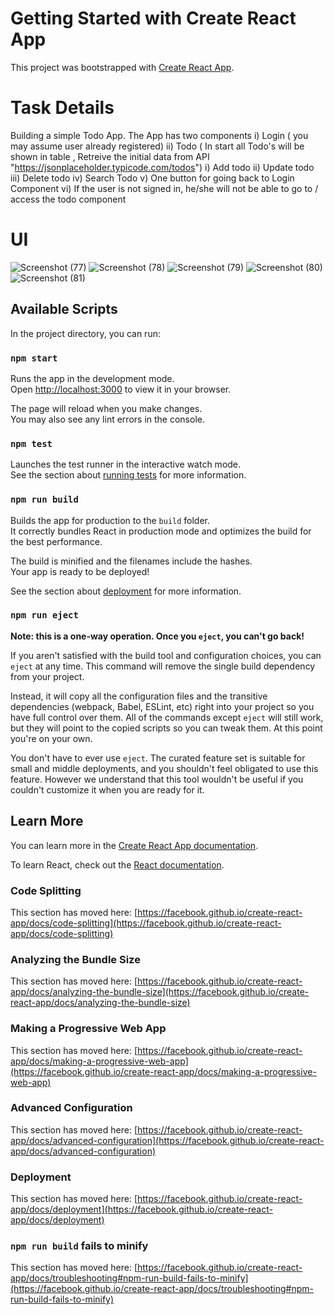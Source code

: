 # Getting Started with Create React App

This project was bootstrapped with [Create React App](https://github.com/facebook/create-react-app).

# Task Details

Building a simple Todo App.
The App has two components 
i) Login ( you may assume user already registered)
ii) Todo ( In start all Todo's will be shown in table , Retreive the
      initial data from API "https://jsonplaceholder.typicode.com/todos")
   i) Add todo
   ii) Update todo
   iii) Delete todo
    iv) Search Todo
    v) One button for going back to Login Component
    vi) If the user is not signed in, he/she will not be able to
       go to / access the todo component
       
# UI

![Screenshot (77)](https://user-images.githubusercontent.com/107143531/183218621-c9609078-4c6f-444f-b860-8d8c5d193a9e.png)
![Screenshot (78)](https://user-images.githubusercontent.com/107143531/183218625-22cb0501-2a61-49de-9367-fdfd2033d0de.png)
![Screenshot (79)](https://user-images.githubusercontent.com/107143531/183218628-34893b44-501b-4d22-8ef9-c5cbd294d51b.png)
![Screenshot (80)](https://user-images.githubusercontent.com/107143531/183218631-983361f7-9ef3-4a87-8f4e-0c4f9cf85ad4.png)
![Screenshot (81)](https://user-images.githubusercontent.com/107143531/183218634-355ac788-cda5-4bf1-bee8-7824b6a5ebd3.png)



## Available Scripts

In the project directory, you can run:

### `npm start`

Runs the app in the development mode.\
Open [http://localhost:3000](http://localhost:3000) to view it in your browser.

The page will reload when you make changes.\
You may also see any lint errors in the console.

### `npm test`

Launches the test runner in the interactive watch mode.\
See the section about [running tests](https://facebook.github.io/create-react-app/docs/running-tests) for more information.

### `npm run build`

Builds the app for production to the `build` folder.\
It correctly bundles React in production mode and optimizes the build for the best performance.

The build is minified and the filenames include the hashes.\
Your app is ready to be deployed!

See the section about [deployment](https://facebook.github.io/create-react-app/docs/deployment) for more information.

### `npm run eject`

**Note: this is a one-way operation. Once you `eject`, you can't go back!**

If you aren't satisfied with the build tool and configuration choices, you can `eject` at any time. This command will remove the single build dependency from your project.

Instead, it will copy all the configuration files and the transitive dependencies (webpack, Babel, ESLint, etc) right into your project so you have full control over them. All of the commands except `eject` will still work, but they will point to the copied scripts so you can tweak them. At this point you're on your own.

You don't have to ever use `eject`. The curated feature set is suitable for small and middle deployments, and you shouldn't feel obligated to use this feature. However we understand that this tool wouldn't be useful if you couldn't customize it when you are ready for it.

## Learn More

You can learn more in the [Create React App documentation](https://facebook.github.io/create-react-app/docs/getting-started).

To learn React, check out the [React documentation](https://reactjs.org/).

### Code Splitting

This section has moved here: [https://facebook.github.io/create-react-app/docs/code-splitting](https://facebook.github.io/create-react-app/docs/code-splitting)

### Analyzing the Bundle Size

This section has moved here: [https://facebook.github.io/create-react-app/docs/analyzing-the-bundle-size](https://facebook.github.io/create-react-app/docs/analyzing-the-bundle-size)

### Making a Progressive Web App

This section has moved here: [https://facebook.github.io/create-react-app/docs/making-a-progressive-web-app](https://facebook.github.io/create-react-app/docs/making-a-progressive-web-app)

### Advanced Configuration

This section has moved here: [https://facebook.github.io/create-react-app/docs/advanced-configuration](https://facebook.github.io/create-react-app/docs/advanced-configuration)

### Deployment

This section has moved here: [https://facebook.github.io/create-react-app/docs/deployment](https://facebook.github.io/create-react-app/docs/deployment)

### `npm run build` fails to minify

This section has moved here: [https://facebook.github.io/create-react-app/docs/troubleshooting#npm-run-build-fails-to-minify](https://facebook.github.io/create-react-app/docs/troubleshooting#npm-run-build-fails-to-minify)
